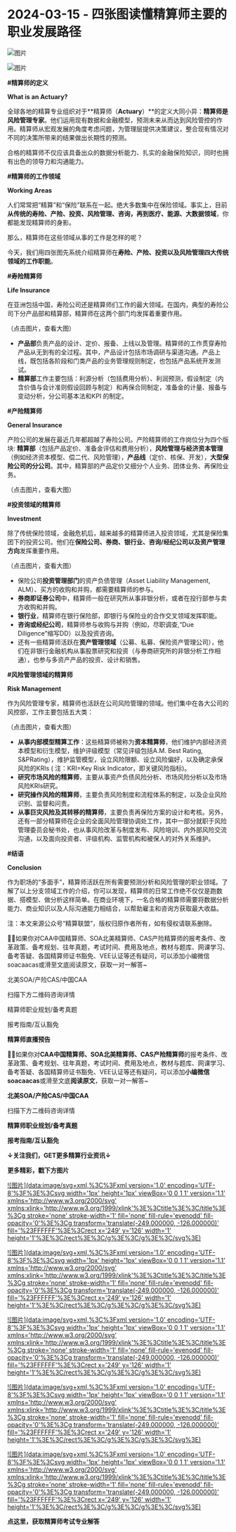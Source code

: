 # 2024-03-15 - 四张图读懂精算师主要的职业发展路径

![图片](https://mmbiz.qpic.cn/mmbiz_jpg/mK3FpI9af4kg4PH3You8v1p2s4zAl35ZxNnxg0MdNmVTvH2IJcatox7FnBcNAnYE4JN8ZPBDeK1yLvRwqaptmA/640?wx_fmt=jpeg&wxfrom=5&wx_lazy=1&wx_co=1&tp=webp)

![图片](https://mmbiz.qpic.cn/mmbiz_gif/mK3FpI9af4kg4PH3You8v1p2s4zAl35ZQkpnCFrL4sxibTsCHduia44N0WRpw0ibe62rGfxowYB0ZzQROPDAlhh3Q/640?wx_fmt=gif&wxfrom=5&wx_lazy=1&tp=webp)

**#精算师的定义**

**What is an Actuary?**

全球各地的精算专业组织对于**精算师（****Actuary****）**的定义大同小异：**精算师是风险管理专家**。他们运用现有数据和金融模型，预测未来从而达到风险管控的作用。精算师从宏观发展的角度考虑问题，为管理层提供决策建议，整合现有情况对不同的决策所带来的结果做出长期性的预测。

合格的精算师不仅应该具备出众的数据分析能力、扎实的金融保险知识，同时也拥有出色的领导力和沟通能力。

**#精算师的工作领域**

**Working Areas**

人们常常把“精算”和“保险”联系在一起。绝大多数集中在保险领域。事实上，目前**从传统的寿险、产险、投资、风险管理、咨询，再到医疗、能源、大数据领域**，你都能发现精算师的身影。

那么，精算师在这些领域从事的工作是怎样的呢？

今天，我们用四张图先系统介绍精算师在**寿险、产险、投资以及风险管理四大传统领域的工作职能**。

  

**#寿险精算师**

**Life Insurance**

在亚洲包括中国，寿险公司还是精算师们工作的最大领域。在国内，典型的寿险公司下分产品部和精算部，精算师在这两个部门均发挥着重要作用。


（点击图片，查看大图）

* **产品部**负责产品的设计、定价、报备、上线以及管理。精算师的工作贯穿寿险产品从无到有的全过程。其中，产品设计包括市场调研与渠道沟通。产品上线，既包括各阶段和门类产品的业务管理规则制定，也包括产品系统开发测试。
* **精算部**工作主要包括：利源分析（包括费用分析）、利润预测，假设制定（内含价值与会计准则假设回顾与制定）和再保合同制定，准备金的计量、报备与变动分析，分公司基本法和KPI 的制定。

**#产险精算师**

**General Insurance**

产险公司的发展在最近几年都超越了寿险公司。产险精算师的工作岗位分为四个版块: **精算部**（包括产品定价、准备金评估和费用分析），**风险管理与经济资本管理**（例如经济资本模型、偿二代、风险管理），**产品线**（定价、核保、开发），**大型保险公司的分公司**。其中，精算部的产品定价又细分个人业务、团体业务、再保险业务。


（点击图片，查看大图）

**#投资领域的精算师**

**Investment**

除了传统保险领域，金融危机后，越来越多的精算师进入投资领域，尤其是保险集团下的投资公司。他们在**保险公司、券商、银行业、咨询/经纪公司以及资产管理方向**发挥重要作用。


（点击图片，查看大图）

* 保险公司**投资管理部门**的资产负债管理（Asset Liability Management, ALM）、买方的收购和并购，都需要精算师的参与。
* **券商即证券公司**中，精算师一般在研究所从事非银分析，或者在投行部参与卖方收购和并购。
* **银行业**，精算师在银行保险部，即银行与保险业的合作交叉领域发挥职能。
* **咨询或经纪公司**，精算师参与收购与并购（例如，尽职调查,“Due Diligence”缩写DD）以及投资咨询。
* 还有一些精算师活跃在**资产管理领域**（公募、私募、保险资产管理公司），他们在非银行金融机构从事股票研究和投资（与券商研究所的非银分析工作相通），也参与多资产产品的投资、设计和销售。

**#风险****管理****领域的精算师**

**Risk Management**

作为风险管理专家，精算师也活跃在公司风险管理的领域。他们集中在各大公司的风控部，工作主要包括五大类：


（点击图片，查看大图）

* **从事内部模型精算工作**：这些精算师被称为**资本精算师**，他们维护内部经济资本模型和衍生模型，维护评级模型（常见评级包括A.M. Best Rating, S&PRating），维护监管模型，设立风险限额、设立风险偏好，以及确定承保风险的KRIs ( 注：KRI=Key Risk Indicator，即关键风险指标)。
* **研究市场风险的精算师**，主要从事资产负债风险分析、市场风险分析以及市场风险KRIs研究。
* **研究操作风险的精算师**，主要负责风险制度和流程体系的制定，以及企业风险识别、监督和问责。
* **从事巨灾风险及其转移的精算师**，主要负责再保险方案的设计和考核。另外，还有一部分精算师在企业的全面风险管理协调处工作，其中一部分就职于风险管理委员会秘书处，也从事风险改革与制度发布、风险培训、内外部风险交流沟通，以及面向投资者、评级机构、监管机构和被保人的对外关系维护。

**#结语**

**Conclusion**

作为职场的“多面手”，精算师活跃在所有需要预测分析和风险管理的职业领域。了解了以上分支领域工作的介绍，你可以发现，精算师的日常工作绝不仅仅是跑数据、搭模型、做分析这样简单。在商业环境下，一名合格的精算师需要将数据分析能力、商业知识以及人际沟通能力相结合，以帮助雇主和咨询方获取最大收益。

注：本文来源公众号“精算联盟”，版权归原作者所有，如有侵权请联系删除。

💁‍♀️如果你对CAA中国精算师、SOA北美精算师、CAS产险精算师的报考条件、改革政策、备考规划、往年真题，考试时间、费用及地点，教材与题库、网课学习、备考答疑、各国精算师证书豁免、VEE认证等还有疑问，可以添加小编微信soacaacas或滑至文底阅读原文，获取一对一解答~

北美SOA/产险CAS/中国CAA

扫描下方二维码咨询详情


精算师职业规划/备考真题

报考指南/互认豁免

**精算师直播预告**

**💁‍♀️**如果你对**CAA中国精算师、SOA北美精算师、CAS产险精算师**的报考条件、改革政策、备考规划、往年真题，考试时间、费用及地点，教材与题库、网课学习、备考答疑、各国精算师证书豁免、VEE认证等还有疑问，可以添加**小编微信soacaacas**或滑至文底**阅读原文**，获取一对一解答~

**北美SOA/产险CAS/中国CAA**

扫描下方二维码咨询详情


**精算师职业规划/备考真题**

**报考指南/互认豁免**

**↓关注我们，GET更多精算行业资讯↓**



**更多精彩，戳下方图片**


[![图片](data:image/svg+xml,%3C%3Fxml version='1.0' encoding='UTF-8'%3F%3E%3Csvg width='1px' height='1px' viewBox='0 0 1 1' version='1.1' xmlns='http://www.w3.org/2000/svg' xmlns:xlink='http://www.w3.org/1999/xlink'%3E%3Ctitle%3E%3C/title%3E%3Cg stroke='none' stroke-width='1' fill='none' fill-rule='evenodd' fill-opacity='0'%3E%3Cg transform='translate(-249.000000, -126.000000)' fill='%23FFFFFF'%3E%3Crect x='249' y='126' width='1' height='1'%3E%3C/rect%3E%3C/g%3E%3C/g%3E%3C/svg%3E)](http://mp.weixin.qq.com/s?__biz=Mzg5ODgxNDE0NQ==&mid=2247496095&idx=1&sn=1652ad043d7583602c430bfc3007aac3&chksm=c05e6831f729e127b771f250531ddbc5e5fa382e199b4a6f49c73a6c8a3b21102ab8fe3e879f&scene=21#wechat_redirect)

[![图片](data:image/svg+xml,%3C%3Fxml version='1.0' encoding='UTF-8'%3F%3E%3Csvg width='1px' height='1px' viewBox='0 0 1 1' version='1.1' xmlns='http://www.w3.org/2000/svg' xmlns:xlink='http://www.w3.org/1999/xlink'%3E%3Ctitle%3E%3C/title%3E%3Cg stroke='none' stroke-width='1' fill='none' fill-rule='evenodd' fill-opacity='0'%3E%3Cg transform='translate(-249.000000, -126.000000)' fill='%23FFFFFF'%3E%3Crect x='249' y='126' width='1' height='1'%3E%3C/rect%3E%3C/g%3E%3C/g%3E%3C/svg%3E)](http://mp.weixin.qq.com/s?__biz=Mzg5ODgxNDE0NQ==&mid=2247493501&idx=1&sn=7620e474746373a659fe5ef89fbb7cd2&chksm=c05e7ed3f729f7c511ae682b3857e983df48e50f8605ed66cb2ef2297a4871ede24978a97033&scene=21#wechat_redirect)

[![图片](data:image/svg+xml,%3C%3Fxml version='1.0' encoding='UTF-8'%3F%3E%3Csvg width='1px' height='1px' viewBox='0 0 1 1' version='1.1' xmlns='http://www.w3.org/2000/svg' xmlns:xlink='http://www.w3.org/1999/xlink'%3E%3Ctitle%3E%3C/title%3E%3Cg stroke='none' stroke-width='1' fill='none' fill-rule='evenodd' fill-opacity='0'%3E%3Cg transform='translate(-249.000000, -126.000000)' fill='%23FFFFFF'%3E%3Crect x='249' y='126' width='1' height='1'%3E%3C/rect%3E%3C/g%3E%3C/g%3E%3C/svg%3E)](http://mp.weixin.qq.com/s?__biz=Mzg5ODgxNDE0NQ==&mid=2247485880&idx=1&sn=0ba2bf0e4451dec32a929e06b118121c&chksm=c05d9016f72a1900fe9894195b322250dec7c7456ca30c5cce94ae6819d30bc65094e2e2719d&scene=21#wechat_redirect)

[![图片](data:image/svg+xml,%3C%3Fxml version='1.0' encoding='UTF-8'%3F%3E%3Csvg width='1px' height='1px' viewBox='0 0 1 1' version='1.1' xmlns='http://www.w3.org/2000/svg' xmlns:xlink='http://www.w3.org/1999/xlink'%3E%3Ctitle%3E%3C/title%3E%3Cg stroke='none' stroke-width='1' fill='none' fill-rule='evenodd' fill-opacity='0'%3E%3Cg transform='translate(-249.000000, -126.000000)' fill='%23FFFFFF'%3E%3Crect x='249' y='126' width='1' height='1'%3E%3C/rect%3E%3C/g%3E%3C/g%3E%3C/svg%3E)](http://mp.weixin.qq.com/s?__biz=Mzg5ODgxNDE0NQ==&mid=2247483716&idx=1&sn=e1df2885756e4f4a72d0567ffa4690bb&chksm=c05d98eaf72a11fca6a29c8eb62754a0b92898373d1de868332308fafe026d4c456fc0f4653f&scene=21#wechat_redirect)

[![图片](data:image/svg+xml,%3C%3Fxml version='1.0' encoding='UTF-8'%3F%3E%3Csvg width='1px' height='1px' viewBox='0 0 1 1' version='1.1' xmlns='http://www.w3.org/2000/svg' xmlns:xlink='http://www.w3.org/1999/xlink'%3E%3Ctitle%3E%3C/title%3E%3Cg stroke='none' stroke-width='1' fill='none' fill-rule='evenodd' fill-opacity='0'%3E%3Cg transform='translate(-249.000000, -126.000000)' fill='%23FFFFFF'%3E%3Crect x='249' y='126' width='1' height='1'%3E%3C/rect%3E%3C/g%3E%3C/g%3E%3C/svg%3E)](http://mp.weixin.qq.com/s?__biz=Mzg5ODgxNDE0NQ==&mid=2247484305&idx=1&sn=faae400b6a109a99b390d9cf3b2e4c29&chksm=c05d9a3ff72a1329c36d211fdd502501b728c1692d079cf95ee41fd0269002f7c72cffff1ad0&scene=21#wechat_redirect)




**点这里，获取精算师考试专业解答**